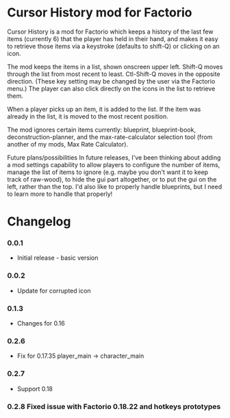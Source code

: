Cursor History mod for Factorio
==============================

Cursor History is a mod for Factorio which keeps a history of the last few items (currently 6) that the player has held in their hand, and makes it easy to retrieve those items via a keystroke (defaults to shift-Q) or clicking on an icon.

The mod keeps the items in a list, shown onscreen upper left.   Shift-Q moves through the list from most recent to least.   Ctl-Shift-Q moves in the opposite direction.  (These key setting may be changed by the user via the Factorio menu.)   The player can also click directly on the icons in the list to retrieve them.

When a player picks up an item, it is added to the list.  If the item was already in the list, it is moved to the most recent position.

The mod ignores certain items currently:   blueprint, blueprint-book, deconstruction-planner, and the max-rate-calculator selection tool (from another of my mods, Max Rate Calculator).

Future plans/possibilities
In future releases, I've been thinking about adding a mod settings capability to allow players to configure the number of items, manage the list of items to ignore (e.g. maybe you don't want it to keep track of raw-wood), to hide the gui part altogether, or to put the gui on the left, rather than the top.   I'd also like to properly handle blueprints, but I need to learn more to handle that properly!



# Changelog
### 0.0.1
* Initial release - basic version

### 0.0.2
* Update for corrupted icon

### 0.1.3
* Changes for 0.16

### 0.2.6
* Fix for 0.17.35 player_main -> character_main 

### 0.2.7
* Support 0.18

### 0.2.8  Fixed issue with Factorio 0.18.22 and hotkeys prototypes